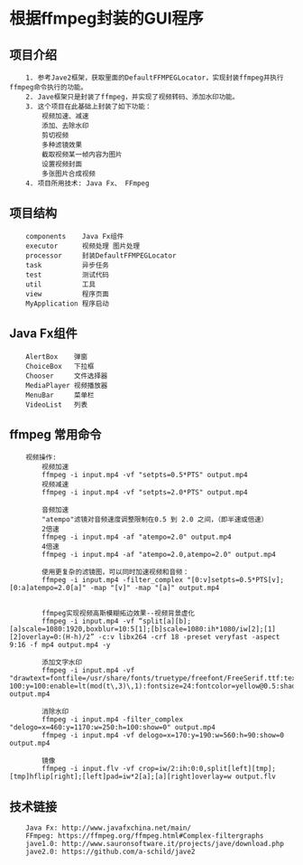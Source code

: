 根据ffmpeg封装的GUI程序
======================

项目介绍
--------

        1. 参考Jave2框架，获取里面的DefaultFFMPEGLocator，实现封装ffmpeg并执行ffmpeg命令执行的功能。
        2. Jave框架只是封装了ffmpeg，并实现了视频转码、添加水印功能。
        3. 这个项目在此基础上封装了如下功能：
            视频加速、减速
            添加、去除水印
            剪切视频
            多种滤镜效果
            截取视频某一帧内容为图片
            设置视频封面
            多张图片合成视频
        4. 项目所用技术: Java Fx、 FFmpeg

项目结构
--------
        components    Java Fx组件
        executor      视频处理 图片处理
        processor     封装DefaultFFMPEGLocator
        task          异步任务
        test          测试代码
        util          工具
        view          程序页面
        MyApplication 程序启动
        
Java Fx组件
-----------
        AlertBox    弹窗
        ChoiceBox   下拉框
        Chooser     文件选择器
        MediaPlayer 视频播放器
        MenuBar     菜单栏
        VideoList   列表
        
ffmpeg 常用命令
---------------
        视频操作:
        	视频加速
        	ffmpeg -i input.mp4 -vf "setpts=0.5*PTS" output.mp4
        	视频减速
        	ffmpeg -i input.mp4 -vf "setpts=2.0*PTS" output.mp4
        
        	音频加速
        	"atempo"滤镜对音频速度调整限制在0.5 到 2.0 之间，（即半速或倍速）
        	2倍速
        	ffmpeg -i input.mp4 -af "atempo=2.0" output.mp4
        	4倍速
        	ffmpeg -i input.mp4 -af "atempo=2.0,atempo=2.0" output.mp4
        
        	使用更复杂的滤镜图，可以同时加速视频和音频：
        	ffmpeg -i input.mp4 -filter_complex "[0:v]setpts=0.5*PTS[v];[0:a]atempo=2.0[a]" -map "[v]" -map "[a]" output.mp4
        	
        	
        	ffmpeg实现视频高斯模糊拓边效果--视频背景虚化
        	ffmpeg -i input.mp4 -vf “split[a][b];[a]scale=1080:1920,boxblur=10:5[1];[b]scale=1080:ih*1080/iw[2];[1][2]overlay=0:(H-h)/2” -c:v libx264 -crf 18 -preset veryfast -aspect 9:16 -f mp4 output.mp4 -y
        	
        	添加文字水印
        	ffmpeg -i input.mp4 -vf "drawtext=fontfile=/usr/share/fonts/truetype/freefont/FreeSerif.ttf:text='testtest':x=w-100:y=100:enable=lt(mod(t\,3)\,1):fontsize=24:fontcolor=yellow@0.5:shadowy=2" output.mp4
        	
        	消除水印
        	ffmpeg -i input.mp4 -filter_complex "delogo=x=460:y=1170:w=250:h=100:show=0" output.mp4
        	ffmpeg -i input.mp4 -vf delogo=x=170:y=190:w=560:h=90:show=0 output.mp4
        	
        	镜像
        	ffmpeg -i input.flv -vf crop=iw/2:ih:0:0,split[left][tmp];[tmp]hflip[right];[left]pad=iw*2[a];[a][right]overlay=w output.flv
     
技术链接
--------
        Java Fx: http://www.javafxchina.net/main/   
        FFmpeg: https://ffmpeg.org/ffmpeg.html#Complex-filtergraphs
        jave1.0: http://www.sauronsoftware.it/projects/jave/download.php
        jave2.0: https://github.com/a-schild/jave2
        